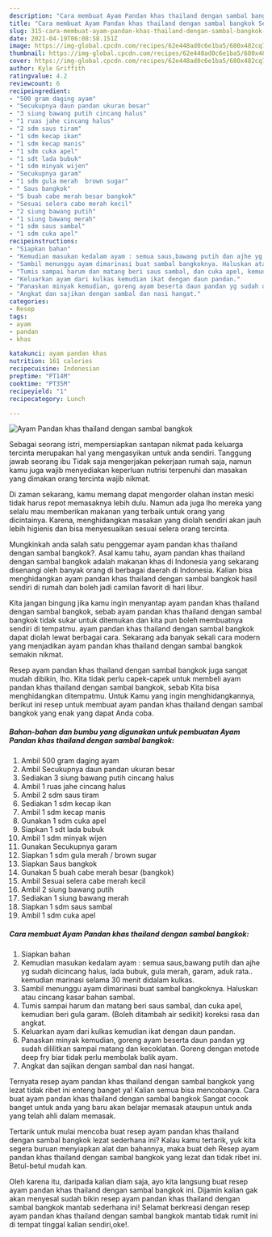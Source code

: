 ```yaml
---
description: "Cara membuat Ayam Pandan khas thailand dengan sambal bangkok Sederhana dan Mudah Dibuat"
title: "Cara membuat Ayam Pandan khas thailand dengan sambal bangkok Sederhana dan Mudah Dibuat"
slug: 315-cara-membuat-ayam-pandan-khas-thailand-dengan-sambal-bangkok-sederhana-dan-mudah-dibuat
date: 2021-04-19T06:08:58.151Z
image: https://img-global.cpcdn.com/recipes/62e448ad0c6e1ba5/680x482cq70/ayam-pandan-khas-thailand-dengan-sambal-bangkok-foto-resep-utama.jpg
thumbnail: https://img-global.cpcdn.com/recipes/62e448ad0c6e1ba5/680x482cq70/ayam-pandan-khas-thailand-dengan-sambal-bangkok-foto-resep-utama.jpg
cover: https://img-global.cpcdn.com/recipes/62e448ad0c6e1ba5/680x482cq70/ayam-pandan-khas-thailand-dengan-sambal-bangkok-foto-resep-utama.jpg
author: Kyle Griffith
ratingvalue: 4.2
reviewcount: 6
recipeingredient:
- "500 gram daging ayam"
- "Secukupnya daun pandan ukuran besar"
- "3 siung bawang putih cincang halus"
- "1 ruas jahe cincang halus"
- "2 sdm saus tiram"
- "1 sdm kecap ikan"
- "1 sdm kecap manis"
- "1 sdm cuka apel"
- "1 sdt lada bubuk"
- "1 sdm minyak wijen"
- "Secukupnya garam"
- "1 sdm gula merah  brown sugar"
- " Saus bangkok"
- "5 buah cabe merah besar bangkok"
- "Sesuai selera cabe merah kecil"
- "2 siung bawang putih"
- "1 siung bawang merah"
- "1 sdm saus sambal"
- "1 sdm cuka apel"
recipeinstructions:
- "Siapkan bahan"
- "Kemudian masukan kedalam ayam : semua saus,bawang putih dan ajhe yg sudah dicincang halus, lada bubuk, gula merah, garam, aduk rata.. kemudian marinasi selama 30 menit didalam kulkas."
- "Sambil menunggu ayam dimarinasi buat sambal bangkoknya. Haluskan atau cincang kasar bahan sambal."
- "Tumis sampai harum dan matang beri saus sambal, dan cuka apel, kemudian beri gula garam. (Boleh ditambah air sedikit) koreksi rasa dan angkat."
- "Keluarkan ayam dari kulkas kemudian ikat dengan daun pandan."
- "Panaskan minyak kemudian, goreng ayam beserta daun pandan yg sudah dililitkan sampai matang dan kecoklatan. Goreng dengan metode deep fry biar tidak perlu membolak balik ayam."
- "Angkat dan sajikan dengan sambal dan nasi hangat."
categories:
- Resep
tags:
- ayam
- pandan
- khas

katakunci: ayam pandan khas 
nutrition: 161 calories
recipecuisine: Indonesian
preptime: "PT14M"
cooktime: "PT35M"
recipeyield: "1"
recipecategory: Lunch

---
```



![Ayam Pandan khas thailand dengan sambal bangkok](https://img-global.cpcdn.com/recipes/62e448ad0c6e1ba5/680x482cq70/ayam-pandan-khas-thailand-dengan-sambal-bangkok-foto-resep-utama.jpg)

Sebagai seorang istri, mempersiapkan santapan nikmat pada keluarga tercinta merupakan hal yang mengasyikan untuk anda sendiri. Tanggung jawab seorang ibu Tidak saja mengerjakan pekerjaan rumah saja, namun kamu juga wajib menyediakan keperluan nutrisi terpenuhi dan masakan yang dimakan orang tercinta wajib nikmat.

Di zaman  sekarang, kamu memang dapat mengorder olahan instan meski tidak harus repot memasaknya lebih dulu. Namun ada juga lho mereka yang selalu mau memberikan makanan yang terbaik untuk orang yang dicintainya. Karena, menghidangkan masakan yang diolah sendiri akan jauh lebih higienis dan bisa menyesuaikan sesuai selera orang tercinta. 



Mungkinkah anda salah satu penggemar ayam pandan khas thailand dengan sambal bangkok?. Asal kamu tahu, ayam pandan khas thailand dengan sambal bangkok adalah makanan khas di Indonesia yang sekarang disenangi oleh banyak orang di berbagai daerah di Indonesia. Kalian bisa menghidangkan ayam pandan khas thailand dengan sambal bangkok hasil sendiri di rumah dan boleh jadi camilan favorit di hari libur.

Kita jangan bingung jika kamu ingin menyantap ayam pandan khas thailand dengan sambal bangkok, sebab ayam pandan khas thailand dengan sambal bangkok tidak sukar untuk ditemukan dan kita pun boleh membuatnya sendiri di tempatmu. ayam pandan khas thailand dengan sambal bangkok dapat diolah lewat berbagai cara. Sekarang ada banyak sekali cara modern yang menjadikan ayam pandan khas thailand dengan sambal bangkok semakin nikmat.

Resep ayam pandan khas thailand dengan sambal bangkok juga sangat mudah dibikin, lho. Kita tidak perlu capek-capek untuk membeli ayam pandan khas thailand dengan sambal bangkok, sebab Kita bisa menghidangkan ditempatmu. Untuk Kamu yang ingin menghidangkannya, berikut ini resep untuk membuat ayam pandan khas thailand dengan sambal bangkok yang enak yang dapat Anda coba.

<!--inarticleads1-->

##### Bahan-bahan dan bumbu yang digunakan untuk pembuatan Ayam Pandan khas thailand dengan sambal bangkok:

1. Ambil 500 gram daging ayam
1. Ambil Secukupnya daun pandan ukuran besar
1. Sediakan 3 siung bawang putih cincang halus
1. Ambil 1 ruas jahe cincang halus
1. Ambil 2 sdm saus tiram
1. Sediakan 1 sdm kecap ikan
1. Ambil 1 sdm kecap manis
1. Gunakan 1 sdm cuka apel
1. Siapkan 1 sdt lada bubuk
1. Ambil 1 sdm minyak wijen
1. Gunakan Secukupnya garam
1. Siapkan 1 sdm gula merah / brown sugar
1. Siapkan  Saus bangkok
1. Gunakan 5 buah cabe merah besar (bangkok)
1. Ambil Sesuai selera cabe merah kecil
1. Ambil 2 siung bawang putih
1. Sediakan 1 siung bawang merah
1. Siapkan 1 sdm saus sambal
1. Ambil 1 sdm cuka apel




<!--inarticleads2-->

##### Cara membuat Ayam Pandan khas thailand dengan sambal bangkok:

1. Siapkan bahan
1. Kemudian masukan kedalam ayam : semua saus,bawang putih dan ajhe yg sudah dicincang halus, lada bubuk, gula merah, garam, aduk rata.. kemudian marinasi selama 30 menit didalam kulkas.
1. Sambil menunggu ayam dimarinasi buat sambal bangkoknya. Haluskan atau cincang kasar bahan sambal.
1. Tumis sampai harum dan matang beri saus sambal, dan cuka apel, kemudian beri gula garam. (Boleh ditambah air sedikit) koreksi rasa dan angkat.
1. Keluarkan ayam dari kulkas kemudian ikat dengan daun pandan.
1. Panaskan minyak kemudian, goreng ayam beserta daun pandan yg sudah dililitkan sampai matang dan kecoklatan. Goreng dengan metode deep fry biar tidak perlu membolak balik ayam.
1. Angkat dan sajikan dengan sambal dan nasi hangat.




Ternyata resep ayam pandan khas thailand dengan sambal bangkok yang lezat tidak ribet ini enteng banget ya! Kalian semua bisa mencobanya. Cara buat ayam pandan khas thailand dengan sambal bangkok Sangat cocok banget untuk anda yang baru akan belajar memasak ataupun untuk anda yang telah ahli dalam memasak.

Tertarik untuk mulai mencoba buat resep ayam pandan khas thailand dengan sambal bangkok lezat sederhana ini? Kalau kamu tertarik, yuk kita segera buruan menyiapkan alat dan bahannya, maka buat deh Resep ayam pandan khas thailand dengan sambal bangkok yang lezat dan tidak ribet ini. Betul-betul mudah kan. 

Oleh karena itu, daripada kalian diam saja, ayo kita langsung buat resep ayam pandan khas thailand dengan sambal bangkok ini. Dijamin kalian gak akan menyesal sudah bikin resep ayam pandan khas thailand dengan sambal bangkok mantab sederhana ini! Selamat berkreasi dengan resep ayam pandan khas thailand dengan sambal bangkok mantab tidak rumit ini di tempat tinggal kalian sendiri,oke!.

